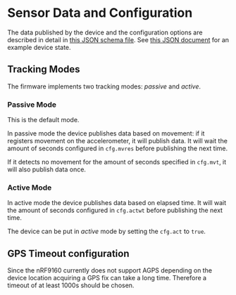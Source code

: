 # Sensor Data and Configuration

The data published by the device and the configuration options are described in
detail in [this JSON schema file](./schema.json). See
[this JSON document](./state.json) for an example device state.

## Tracking Modes

The firmware implements two tracking modes: _passive_ and _active_.

### Passive Mode

This is the default mode.

In passive mode the device publishes data based on movement: if it registers
movement on the accelerometer, it will publish data. It will wait the amount of
seconds configured in `cfg.mvres` before publishing the next time.

If it detects no movement for the amount of seconds specified in `cfg.mvt`, it
will also publish data once.

### Active Mode

In active mode the device publishes data based on elapsed time. It will wait the
amount of seconds configured in `cfg.actwt` before publishing the next time.

The device can be put in _active_ mode by setting the `cfg.act` to `true`.

## GPS Timeout configuration

Since the nRF9160 currently does not support AGPS depending on the device
location acquiring a GPS fix can take a long time. Therefore a timeout of at
least 1000s should be chosen.
